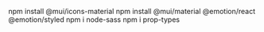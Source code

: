 npm install @mui/icons-material
npm install @mui/material @emotion/react @emotion/styled
npm i node-sass
npm i prop-types